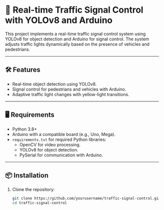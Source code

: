 # 🚦 Real-time Traffic Signal Control with YOLOv8 and Arduino

This project implements a real-time traffic signal control system using YOLOv8 for object detection and Arduino for signal control. The system adjusts traffic lights dynamically based on the presence of vehicles and pedestrians.

---

## 🛠 Features
- Real-time object detection using YOLOv8.
- Signal control for pedestrians and vehicles with Arduino.
- Adaptive traffic light changes with yellow-light transitions.

---

## 🖥 Requirements
- Python 3.8+
- Arduino with a compatible board (e.g., Uno, Mega).
- `requirements.txt` for required Python libraries:
  - OpenCV for video processing.
  - YOLOv8 for object detection.
  - PySerial for communication with Arduino.

---

## 📦 Installation

1. Clone the repository:
   ```bash
   git clone https://github.com/yourusername/traffic-signal-control.git
   cd traffic-signal-control
